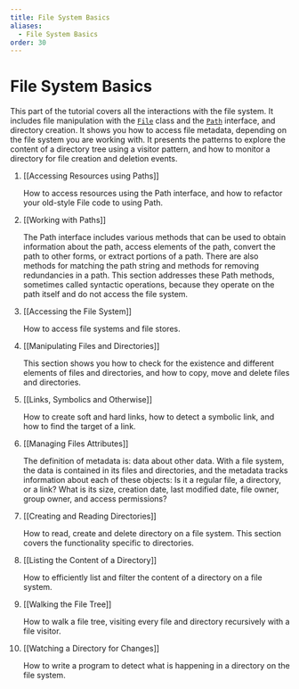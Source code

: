 ```yaml
---
title: File System Basics
aliases:
  - File System Basics
order: 30
---
```

# File System Basics

This part of the tutorial covers all the interactions with the file system. It includes file manipulation with the [`File`](https://docs.oracle.com/en/java/javase/22/docs/api/java.base/java/io/File.html) class and the [`Path`](https://docs.oracle.com/en/java/javase/22/docs/api/java.base/java/nio/file/Path.html) interface, and directory creation. It shows you how to access file metadata, depending on the file system you are working with. It presents the patterns to explore the content of a directory tree using a visitor pattern, and how to monitor a directory for file creation and deletion events.

  

1. [[Accessing Resources using Paths]]  
    
    How to access resources using the Path interface, and how to refactor your old-style File code to using Path.
    
2. [[Working with Paths]]  
    
    The Path interface includes various methods that can be used to obtain information about the path, access elements of the path, convert the path to other forms, or extract portions of a path. There are also methods for matching the path string and methods for removing redundancies in a path. This section addresses these Path methods, sometimes called syntactic operations, because they operate on the path itself and do not access the file system.
    
3. [[Accessing the File System]]  
    
    How to access file systems and file stores.
    
4. [[Manipulating Files and Directories]]  
    
    This section shows you how to check for the existence and different elements of files and directories, and how to copy, move and delete files and directories.
    
5. [[Links, Symbolics and Otherwise]]  
    
    How to create soft and hard links, how to detect a symbolic link, and how to find the target of a link.
    
6. [[Managing Files Attributes]]  
    
    The definition of metadata is: data about other data. With a file system, the data is contained in its files and directories, and the metadata tracks information about each of these objects: Is it a regular file, a directory, or a link? What is its size, creation date, last modified date, file owner, group owner, and access permissions?
    
7. [[Creating and Reading Directories]]  
    
    How to read, create and delete directory on a file system. This section covers the functionality specific to directories.
    
8. [[Listing the Content of a Directory]]  
    
    How to efficiently list and filter the content of a directory on a file system.
    
9. [[Walking the File Tree]]  
    
    How to walk a file tree, visiting every file and directory recursively with a file visitor.
    
10. [[Watching a Directory for Changes]]  
    
    How to write a program to detect what is happening in a directory on the file system.